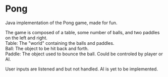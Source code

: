 # Pong
Java implementation of the Pong game, made for fun. 

The game is composed of a table, some number of balls, and two paddles on the left and right.  
Table: The "world" containing the balls and paddles.  
Ball: The object to be hit back and forth.  
Paddle: The object used to bounce the ball. Could be controled by player or AI.  

User inputs are listened and but not handled. AI is yet to be implemented.
